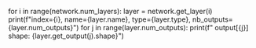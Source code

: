 for i in range(network.num_layers):
    layer = network.get_layer(i)
    print(f"index={i}, name={layer.name}, type={layer.type}, nb_outputs={layer.num_outputs}")
    for j in range(layer.num_outputs):
        print(f"  output[{j}] shape: {layer.get_output(j).shape}")
